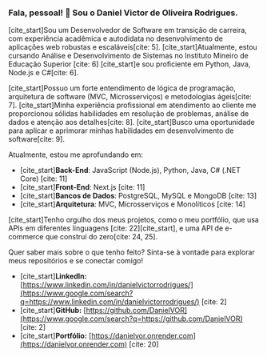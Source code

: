 ### Fala, pessoal\! 👋 Sou o Daniel Victor de Oliveira Rodrigues.

[cite\_start]Sou um Desenvolvedor de Software em transição de carreira, com experiência acadêmica e autodidata no desenvolvimento de aplicações web robustas e escaláveis[cite: 5]. [cite\_start]Atualmente, estou cursando Análise e Desenvolvimento de Sistemas no Instituto Mineiro de Educação Superior [cite: 6] [cite\_start]e sou proficiente em Python, Java, Node.js e C\#[cite: 6].

[cite\_start]Possuo um forte entendimento de lógica de programação, arquitetura de software (MVC, Microsserviços) e metodologias ágeis[cite: 7]. [cite\_start]Minha experiência profissional em atendimento ao cliente me proporcionou sólidas habilidades em resolução de problemas, análise de dados e atenção aos detalhes[cite: 8]. [cite\_start]Busco uma oportunidade para aplicar e aprimorar minhas habilidades em desenvolvimento de software[cite: 9].

Atualmente, estou me aprofundando em:

  * [cite\_start]**Back-End**: JavaScript (Node.js), Python, Java, C\# (.NET Core) [cite: 11]
  * [cite\_start]**Front-End**: Next.js [cite: 11]
  * [cite\_start]**Bancos de Dados**: PostgreSQL, MySQL e MongoDB [cite: 13]
  * [cite\_start]**Arquitetura**: MVC, Microsserviços e Monolíticos [cite: 14]

[cite\_start]Tenho orgulho dos meus projetos, como o meu portfólio, que usa APIs em diferentes linguagens [cite: 22][cite\_start], e uma API de e-commerce que construí do zero[cite: 24, 25].

Quer saber mais sobre o que tenho feito? Sinta-se à vontade para explorar meus repositórios e se conectar comigo\!

  * [cite\_start]**LinkedIn:** [https://www.linkedin.com/in/danielvictorrodrigues/](https://www.google.com/search?q=https://www.linkedin.com/in/danielvictorrodrigues/) [cite: 2]
  * [cite\_start]**GitHub:** [https://github.com/DanielVOR](https://www.google.com/search?q=https://github.com/DanielVOR) [cite: 2]
  * [cite\_start]**Portfólio:** [https://danielvor.onrender.com](https://danielvor.onrender.com) [cite: 20]
